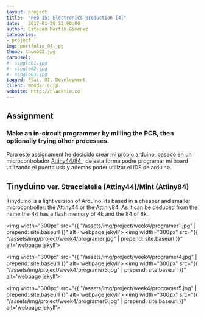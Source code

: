 ```yaml
---
layout: project
title:  "Feb 15: Electronics production [4]"
date:   2017-01-28 12:00:00
author: Esteban Martin Gimenez
categories:
- project
img: portfolio_04.jpg
thumb: thumb02.jpg
carousel:
#- single01.jpg
#- single02.jpg
#- single03.jpg
tagged: Flat, UI, Development
client: Wonder Corp.
website: http://blacktie.co
---
```


<h2>Assignment</h2>
<h3>Make an in-circuit programmer by milling the PCB, then optionally trying other processes.</h3>


<p>
Para este assignament he decicido crear mi propio arduino, basado en un microcontrolador <a href="" target="_blank" >Attiny44/84
</a>, de esta forma podre programar mi board utilizando el puerto usb y ademas poder utilizar el IDE de arduino.

<h2>Tinyduino
<small>ver. Stracciatella (Attiny44)/Mint (Attiny84) </small></h2>

 <p>
Tinyduino is a light version of Arduino, its based in a cheaper and smaller microcontroller: the Attiny44 or the Attiniy84. As it can be deduced from the name the 44 has a flash memory of 4k and the 84 of 8k.   
<br>
<div class="col-xs-12 col-xs-offset-2 col-lg-10 col-lg-offset-2 ">

<img width="300px" src="{{ "/assets/img/project/week4/programer1.jpg" | prepend: site.baseurl }}" alt='webpage jekyll'>
<img width="300px" src="{{ "/assets/img/project/week4/programer.jpg" | prepend: site.baseurl }}" alt='webpage jekyll'>
</div>
<div class="col-xs-12 col-xs-offset-2 col-lg-10 col-lg-offset-2 ">

<img width="300px" src="{{ "/assets/img/project/week4/programer4.jpg" | prepend: site.baseurl }}" alt='webpage jekyll'>
<img width="300px" src="{{ "/assets/img/project/week4/programer3.jpg" | prepend: site.baseurl }}" alt='webpage jekyll'>
</div>
<div class="col-xs-12 col-xs-offset-2 col-lg-10 col-lg-offset-2 ">

<img width="300px" src="{{ "/assets/img/project/week4/programer5.jpg" | prepend: site.baseurl }}" alt='webpage jekyll'>
<img width="300px" src="{{ "/assets/img/project/week4/programer6.jpg" | prepend: site.baseurl }}" alt='webpage jekyll'>
</div>
</p>
